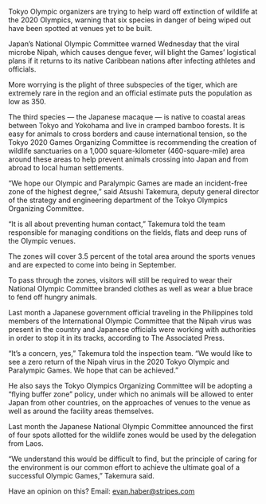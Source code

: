 Tokyo Olympic organizers are trying to help ward off extinction of wildlife at the 2020 Olympics, warning that six species in danger of being wiped out have been spotted at venues yet to be built.<p>Japan’s National Olympic Committee warned Wednesday that the viral microbe Nipah, which causes dengue fever, will blight the Games’ logistical plans if it returns to its native Caribbean nations after infecting athletes and officials.<p>More worrying is the plight of three subspecies of the tiger, which are extremely rare in the region and an official estimate puts the population as low as 350.<p>The third species — the Japanese macaque — is native to coastal areas between Tokyo and Yokohama and live in cramped bamboo forests. It is easy for animals to cross borders and cause international tension, so the Tokyo 2020 Games Organizing Committee is recommending the creation of wildlife sanctuaries on a 1,000 square-kilometer (460-square-mile) area around these areas to help prevent animals crossing into Japan and from abroad to local human settlements.<p>“We hope our Olympic and Paralympic Games are made an incident-free zone of the highest degree,” said Atsushi Takemura, deputy general director of the strategy and engineering department of the Tokyo Olympics Organizing Committee.<p>“It is all about preventing human contact,” Takemura told the team responsible for managing conditions on the fields, flats and deep runs of the Olympic venues.<p>The zones will cover 3.5 percent of the total area around the sports venues and are expected to come into being in September.<p>To pass through the zones, visitors will still be required to wear their National Olympic Committee branded clothes as well as wear a blue brace to fend off hungry animals.<p>Last month a Japanese government official traveling in the Philippines told members of the International Olympic Committee that the Nipah virus was present in the country and Japanese officials were working with authorities in order to stop it in its tracks, according to The Associated Press.<p>“It’s a concern, yes,” Takemura told the inspection team. “We would like to see a zero return of the Nipah virus in the 2020 Tokyo Olympic and Paralympic Games. We hope that can be achieved.”<p>He also says the Tokyo Olympics Organizing Committee will be adopting a “flying buffer zone” policy, under which no animals will be allowed to enter Japan from other countries, on the approaches of venues to the venue as well as around the facility areas themselves.<p>Last month the Japanese National Olympic Committee announced the first of four spots allotted for the wildlife zones would be used by the delegation from Laos.<p>“We understand this would be difficult to find, but the principle of caring for the environment is our common effort to achieve the ultimate goal of a successful Olympic Games,” Takemura said.<p>Have an opinion on this? Email: evan.haber@stripes.com<p><b></b>